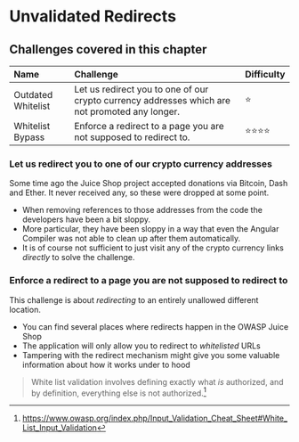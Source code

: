 # Unvalidated Redirects

## Challenges covered in this chapter

| Name               | Challenge                                                                                      | Difficulty               |
|:-------------------|:-----------------------------------------------------------------------------------------------|:-------------------------|
| Outdated Whitelist | Let us redirect you to one of our crypto currency addresses which are not promoted any longer. | :star:                   |
| Whitelist Bypass   | Enforce a redirect to a page you are not supposed to redirect to.                              | :star::star::star::star: |

### Let us redirect you to one of our crypto currency addresses

Some time ago the Juice Shop project accepted donations via Bitcoin,
Dash and Ether. It never received any, so these were dropped at some
point.

* When removing references to those addresses from the code the
  developers have been a bit sloppy.
* More particular, they have been sloppy in a way that even the Angular
  Compiler was not able to clean up after them automatically.
* It is of course not sufficient to just visit any of the crypto
  currency links _directly_ to solve the challenge.

### Enforce a redirect to a page you are not supposed to redirect to

This challenge is about _redirecting_ to an entirely unallowed different
location.

* You can find several places where redirects happen in the OWASP Juice
  Shop
* The application will only allow you to redirect to _whitelisted_ URLs
* Tampering with the redirect mechanism might give you some valuable
  information about how it works under to hood

> White list validation involves defining exactly what _is_ authorized,
> and by definition, everything else is not authorized.[^1]

[^1]: https://www.owasp.org/index.php/Input_Validation_Cheat_Sheet#White_List_Input_Validation
